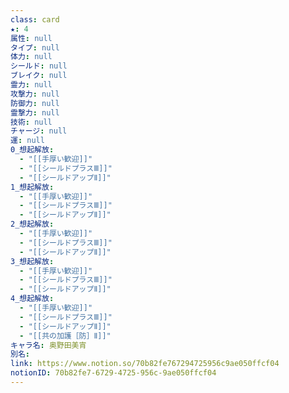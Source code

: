 ```yaml
---
class: card
★: 4
属性: null
タイプ: null
体力: null
シールド: null
ブレイク: null
霊力: null
攻撃力: null
防御力: null
霊撃力: null
技術: null
チャージ: null
運: null
0_想起解放:
  - "[[手厚い歓迎]]"
  - "[[シールドプラスⅢ]]"
  - "[[シールドアップⅡ]]"
1_想起解放:
  - "[[手厚い歓迎]]"
  - "[[シールドプラスⅢ]]"
  - "[[シールドアップⅡ]]"
2_想起解放:
  - "[[手厚い歓迎]]"
  - "[[シールドプラスⅢ]]"
  - "[[シールドアップⅡ]]"
3_想起解放:
  - "[[手厚い歓迎]]"
  - "[[シールドプラスⅢ]]"
  - "[[シールドアップⅡ]]"
4_想起解放:
  - "[[手厚い歓迎]]"
  - "[[シールドプラスⅢ]]"
  - "[[シールドアップⅡ]]"
  - "[[共の加護［防］Ⅱ]]"
キャラ名: 奥野田美宵
別名: 
link: https://www.notion.so/70b82fe767294725956c9ae050ffcf04
notionID: 70b82fe7-6729-4725-956c-9ae050ffcf04
---
```

